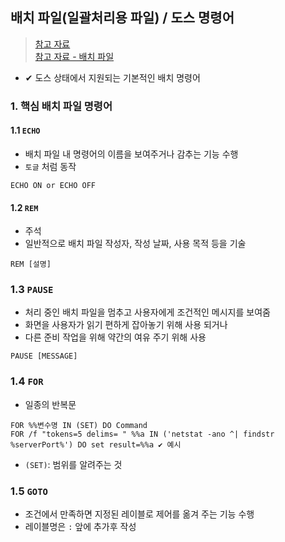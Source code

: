 ## 배치 파일(일괄처리용 파일) / 도스 명령어
> [참고 자료](https://m.blog.naver.com/novajini/220158416308) <BR>
> [참고 자료 - 배치 파일](http://www.dreamy.pe.kr/zbxe/CodeClip/6383)
- ✔ 도스 상태에서 지원되는 기본적인 배치 명령어

### 1. 핵심 배치 파일 명령어
#### 1.1 `ECHO`
- 배치 파일 내 명령어의 이름을 보여주거나 감추는 기능 수행
- `토글` 처럼 동작
```SHELL
ECHO ON or ECHO OFF
```

#### 1.2 `REM`
- 주석
- 일반적으로 배치 파일 작성자, 작성 날짜, 사용 목적 등을 기술
```
REM [설명]
```

### 1.3 `PAUSE`
- 처리 중인 배치 파일을 멈추고 사용자에게 조건적인 메시지를 보여줌
- 화면을 사용자가 읽기 편하게 잡아놓기 위해 사용 되거나
- 다른 준비 작업을 위해 약간의 여유 주기 위해 사용
```
PAUSE [MESSAGE] 
```

### 1.4 `FOR`
- 일종의 반복문
```
FOR %%변수명 IN (SET) DO Command
FOR /f "tokens=5 delims= " %%a IN ('netstat -ano ^| findstr %serverPort%') DO set result=%%a ✔ 예시
```
- `(SET)`: 범위를 알려주는 것

### 1.5 `GOTO`
- 조건에서 만족하면 지정된 레이블로 제어를 옮겨 주는 기능 수행
- 레이블명은 `:` 앞에 추가후 작성

